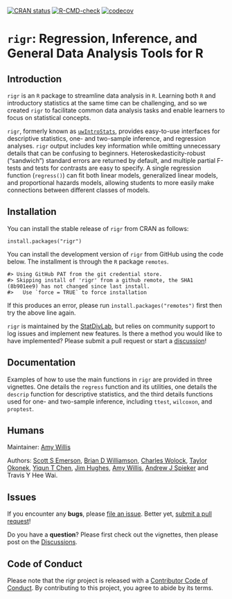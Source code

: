 
<!-- README.md is generated from README.Rmd. Please edit that file -->
<!-- badges: start  -->

[![CRAN
status](https://www.r-pkg.org/badges/version/rigr)](https://CRAN.R-project.org/package=rigr)
[![R-CMD-check](https://github.com/statdivlab/rigr/workflows/R-CMD-check/badge.svg)](https://github.com/statdivlab/rigr/actions)
[![codecov](https://codecov.io/gh/statdivlab/rigr/branch/main/graph/badge.svg)](https://app.codecov.io/gh/statdivlab/rigr)

<!-- badges: end -->

# `rigr`: Regression, Inference, and General Data Analysis Tools for R

## Introduction

`rigr` is an `R` package to streamline data analysis in `R`. Learning
both `R` and introductory statistics at the same time can be
challenging, and so we created `rigr` to facilitate common data analysis
tasks and enable learners to focus on statistical concepts.

`rigr`, formerly known as
[`uwIntroStats`](https://CRAN.R-project.org/package=uwIntroStats),
provides easy-to-use interfaces for descriptive statistics, one- and
two-sample inference, and regression analyses. `rigr` output includes
key information while omitting unnecessary details that can be confusing
to beginners. Heteroskedasticity-robust (“sandwich”) standard errors are
returned by default, and multiple partial F-tests and tests for
contrasts are easy to specify. A single regression function
(`regress()`) can fit both linear models, generalized linear models, and
proportional hazards models, allowing students to more easily make
connections between different classes of models.

## Installation

You can install the stable release of `rigr` from CRAN as follows:

    install.packages("rigr")

You can install the development version of `rigr` from GitHub using the
code below. The installment is through the `R` package `remotes`.

    #> Using GitHub PAT from the git credential store.
    #> Skipping install of 'rigr' from a github remote, the SHA1 (8b901ee9) has not changed since last install.
    #>   Use `force = TRUE` to force installation

If this produces an error, please run `install.packages("remotes")`
first then try the above line again.

`rigr` is maintained by the [StatDivLab](https://statdivlab.github.io/),
but relies on community support to log issues and implement new
features. Is there a method you would like to have implemented? Please
submit a pull request or start a
[discussion](https://github.com/statdivlab/rigr/discussions/)!

## Documentation

Examples of how to use the main functions in `rigr` are provided in
three vignettes. One details the `regress` function and its utilities,
one details the `descrip` function for descriptive statistics, and the
third details functions used for one- and two-sample inference,
including `ttest`, `wilcoxon`, and `proptest`.

## Humans

Maintainer: [Amy Willis](https://statdivlab.github.io/)

Authors: [Scott S Emerson](http://www.emersonstatistics.com/), [Brian D
Williamson](https://bdwilliamson.github.io/), [Charles
Wolock](https://cwolock.github.io/), [Taylor
Okonek](https://taylorokonek.github.io/), [Yiqun T
Chen](https://yiqunchen.github.io/), [Jim
Hughes](https://www.biostat.washington.edu/people/james-hughes), [Amy
Willis](https://statdivlab.github.io/), [Andrew J
Spieker](https://www.vumc.org/biostatistics/person/andrew-spieker) and
Travis Y Hee Wai.

## Issues

If you encounter any **bugs**, please [file an
issue](https://github.com/statdivlab/rigr/issues/). Better yet, [submit
a pull request](https://github.com/statdivlab/rigr/pulls/)!

Do you have a **question**? Please first check out the vignettes, then
please post on the
[Discussions](https://github.com/statdivlab/rigr/discussions/).

## Code of Conduct

Please note that the rigr project is released with a [Contributor Code
of Conduct](https://statdivlab.github.io/rigr/CODE_OF_CONDUCT.html). By
contributing to this project, you agree to abide by its terms.

